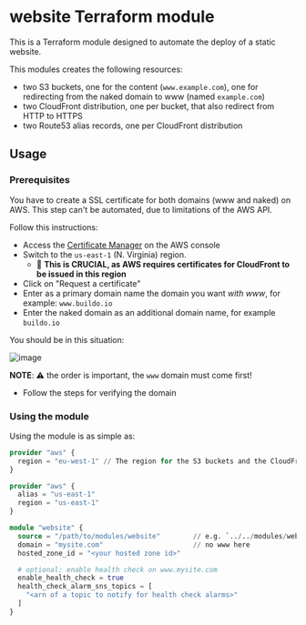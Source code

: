 # website Terraform module

This is a Terraform module designed to automate the deploy of a static website.

This modules creates the following resources:

- two S3 buckets, one for the content (`www.example.com`), one for redirecting from the
  naked domain to www (named `example.com`)
- two CloudFront distribution, one per bucket, that also redirect from HTTP to HTTPS
- two Route53 alias records, one per CloudFront distribution

## Usage
### Prerequisites
You have to create a SSL certificate for both domains (www and naked) on AWS.
This step can't be automated, due to limitations of the AWS API.

Follow this instructions:

- Access the [Certificate Manager](https://console.aws.amazon.com/acm/) on the AWS console
- Switch to the `us-east-1` (N. Virginia) region.
  - 🚨 **This is CRUCIAL, as AWS requires certificates for CloudFront to be issued in this region**
- Click on "Request a certificate"
- Enter as a primary domain name the domain you want *with www*, for example: `www.buildo.io`
- Enter the naked domain as an additional domain name, for example `buildo.io`

You should be in this situation:

![image](https://user-images.githubusercontent.com/691940/34524695-bbb25322-f09c-11e7-9fc1-b20e4629b8db.png)

**NOTE**: ⚠️ the order is important, the `www` domain must come first!

- Follow the steps for verifying the domain

### Using the module
Using the module is as simple as:

```terraform
provider "aws" {
  region = "eu-west-1" // The region for the S3 buckets and the CloudFront distribution
}

provider "aws" {
  alias = "us-east-1"
  region = "us-east-1"
}

module "website" {
  source = "/path/to/modules/website"        // e.g. `../../modules/website`
  domain = "mysite.com"                      // no www here
  hosted_zone_id = "<your hosted zone id>"

  # optional: enable health check on www.mysite.com
  enable_health_check = true
  health_check_alarm_sns_topics = [
    "<arn of a topic to notify for health check alarms>"
  ]
}
```
